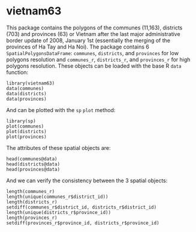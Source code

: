 # vietnam63

This package contains the polygons of the communes (11,163), districts (703) and
provinces (63) or Vietnam after the last major administrative border update of
2008, January 1st (essentially the merging of the provinces of Ha Tay and Ha
Noi). The package contains 6 `SpatialPolygonsDataFrame`: `communes`,
`districts`, and `provinces` for low polygons resolution and `communes_r`,
`districts_r`, and `provinces_r` for high polygons resolution. These objects can
be loaded with the base R `data` function:

```{r}
library(vietnam63)
data(communes)
data(districts)
data(provinces)
```

And can be plotted with the `sp` `plot` method:

```{r}
library(sp)
plot(communes)
plot(districts)
plot(provinces)
```

The attributes of these spatial objects are:

```{r}
head(communes@data)
head(districts@data)
head(provinces@data)
```

And we can verify the consistency between the 3 spatial objects:

```{r}
length(communes_r)
length(unique(communes_r$district_id))
length(districts_r)
setdiff(communes_r$district_id, districts_r$district_id)
length(unique(districts_r$province_id))
length(provinces_r)
setdiff(provinces_r$province_id, districts_r$province_id)
```

